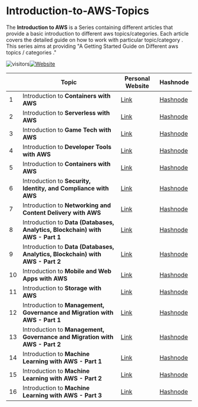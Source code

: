 # Introduction-to-AWS-Topics

The **Introduction to AWS** is a Series containing different articles that provide a basic introduction to different aws topics/categories. Each article covers the detailed guide on how to work with particular topic/category . This series aims at providing "A Getting Started Guide on Different aws topics / categories ."

![visitors](https://visitor-badge.glitch.me/badge?page_id=/AditModi/Introduction-to-AWS-Topics)[![Website](https://img.shields.io/website?label=Dev.to&up_message=@aditmodi&url=https%3A%2F%2Fdev.to/aditmodi)](https://dev.to/aditmodi) 


|               | Topic        | Personal Website | Hashnode     | 
| ------------  | ------------ | ---------------- | ------------ |
|  1 | Introduction to **Containers with AWS** |[ Link ]() |[ Hashnode ]()
|  2 | Introduction to **Serverless with AWS** |[ Link ]() |[ Hashnode ]()
|  3 | Introduction to **Game Tech with AWS** |[ Link ]() |[ Hashnode ]()
|  4 | Introduction to **Developer Tools with AWS** |[ Link ]() |[ Hashnode ]()
|  5 | Introduction to **Containers with AWS** |[ Link ]() |[ Hashnode ]()
|  6 | Introduction to **Security, Identity, and Compliance with AWS** |[ Link ]() |[ Hashnode ]()
|  7 | Introduction to **Networking and Content Delivery with AWS** |[ Link ]() |[ Hashnode ]()
|  8 | Introduction to **Data (Databases, Analytics, Blockchain) with AWS - Part 1** |[ Link ]() |[ Hashnode ]()
|  9 | Introduction to **Data (Databases, Analytics, Blockchain) with AWS - Part 2** |[ Link ]() |[ Hashnode ]()
|  10 | Introduction to **Mobile and Web Apps with AWS** |[ Link ]() |[ Hashnode ]()
|  11 | Introduction to **Storage with AWS** |[ Link ]() |[ Hashnode ]()
|  12 | Introduction to **Management, Governance and Migration with AWS - Part 1** |[ Link ]() |[ Hashnode ]()
|  13 | Introduction to **Management, Governance and Migration with AWS - Part 2** |[ Link ]() |[ Hashnode ]()
|  14 | Introduction to **Machine Learning with AWS - Part 1** |[ Link ]() |[ Hashnode ]()
|  15 | Introduction to **Machine Learning with AWS - Part 2** |[ Link ]() |[ Hashnode ]()
|  16 | Introduction to **Machine Learning with AWS - Part 3** |[ Link ]() |[ Hashnode ]()
